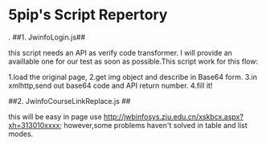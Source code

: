 5pip's  Script Repertory 
=========================

.
##1. JwinfoLogin.js##

this script needs an API as verify code transformer.  I will provide an availlable one for our test as soon as possible.This script work for this flow:

 1.load the original page,
 2.get img object and describe in Base64 form.
 3.in xmlhttp,send out base64 code and API return number.
 4.fill it!

##2. JwinfoCourseLinkReplace.js ##

this will be easy in page use http://jwbinfosys.zju.edu.cn/xskbcx.aspx?xh=313010xxxx; however,some problems haven't solved in table and list modes.